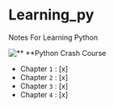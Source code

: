 # Learning_py
Notes For Learning Python

![** **Python Crash Course](https://encrypted-tbn0.gstatic.com/images?q=tbn:ANd9GcRizmL_sT2l2OuzMSQfDKhp6TrBK03z1206Ag&s)

- Chapter `1`  :  [x]
- Chapter `2`  :  [x]
- Chapter `3`  :  [x]
- Chapter `4`  :  [x]